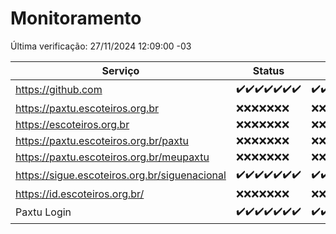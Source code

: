 # Monitoramento

Última verificação: 27/11/2024 12:09:00 -03

|Serviço|Status|Últimas 24h|
|---|---|---|
|https://github.com|<span title="2024-11-20: OK=23">✔️</span><span title="2024-11-21: OK=23">✔️</span><span title="2024-11-22: OK=23">✔️</span><span title="2024-11-23: OK=23">✔️</span><span title="2024-11-24: OK=23">✔️</span><span title="2024-11-25: OK=23">✔️</span><span title="2024-11-26: OK=14">✔️</span>|<span title="26/11/2024 12:09:00 -03 : 200">✔️</span><span title="26/11/2024 13:11:00 -03 : 200">✔️</span><span title="26/11/2024 14:08:00 -03 : 200">✔️</span><span title="26/11/2024 15:11:00 -03 : 200">✔️</span><span title="26/11/2024 16:07:00 -03 : 200">✔️</span><span title="26/11/2024 17:09:00 -03 : 200">✔️</span><span title="26/11/2024 18:08:00 -03 : 200">✔️</span><span title="26/11/2024 19:08:00 -03 : 200">✔️</span><span title="26/11/2024 20:08:00 -03 : 200">✔️</span><span title="26/11/2024 21:42:00 -03 : 200">✔️</span><span title="26/11/2024 23:19:00 -03 : 200">✔️</span><span title="27/11/2024 00:25:00 -03 : 200">✔️</span><span title="27/11/2024 01:11:00 -03 : 200">✔️</span><span title="27/11/2024 02:09:00 -03 : 200">✔️</span><span title="27/11/2024 03:13:00 -03 : 200">✔️</span><span title="27/11/2024 04:08:00 -03 : 200">✔️</span><span title="27/11/2024 05:12:00 -03 : 200">✔️</span><span title="27/11/2024 06:09:00 -03 : 200">✔️</span><span title="27/11/2024 07:09:00 -03 : 200">✔️</span><span title="27/11/2024 08:07:00 -03 : 200">✔️</span><span title="27/11/2024 09:16:00 -03 : 200">✔️</span><span title="27/11/2024 10:20:00 -03 : 200">✔️</span><span title="27/11/2024 11:08:00 -03 : 200">✔️</span><span title="27/11/2024 12:09:00 -03 : 200">✔️</span>|
|https://paxtu.escoteiros.org.br|<span title="2024-11-20: Falhas=23">❌</span><span title="2024-11-21: Falhas=23">❌</span><span title="2024-11-22: Falhas=23">❌</span><span title="2024-11-23: Falhas=23">❌</span><span title="2024-11-24: Falhas=23">❌</span><span title="2024-11-25: Falhas=23">❌</span><span title="2024-11-26: Falhas=14">❌</span>|<span title="26/11/2024 12:09:00 -03 : 403">❌</span><span title="26/11/2024 13:11:00 -03 : 403">❌</span><span title="26/11/2024 14:08:00 -03 : 403">❌</span><span title="26/11/2024 15:11:00 -03 : 403">❌</span><span title="26/11/2024 16:07:00 -03 : 403">❌</span><span title="26/11/2024 17:09:00 -03 : 403">❌</span><span title="26/11/2024 18:08:00 -03 : 403">❌</span><span title="26/11/2024 19:08:00 -03 : 403">❌</span><span title="26/11/2024 20:08:00 -03 : 403">❌</span><span title="26/11/2024 21:42:00 -03 : 403">❌</span><span title="26/11/2024 23:19:00 -03 : 403">❌</span><span title="27/11/2024 00:25:00 -03 : 403">❌</span><span title="27/11/2024 01:11:00 -03 : 403">❌</span><span title="27/11/2024 02:09:00 -03 : 403">❌</span><span title="27/11/2024 03:13:00 -03 : 403">❌</span><span title="27/11/2024 04:08:00 -03 : 403">❌</span><span title="27/11/2024 05:12:00 -03 : 403">❌</span><span title="27/11/2024 06:09:00 -03 : 403">❌</span><span title="27/11/2024 07:09:00 -03 : 403">❌</span><span title="27/11/2024 08:07:00 -03 : 403">❌</span><span title="27/11/2024 09:16:00 -03 : 403">❌</span><span title="27/11/2024 10:20:00 -03 : 403">❌</span><span title="27/11/2024 11:08:00 -03 : 403">❌</span><span title="27/11/2024 12:09:00 -03 : 403">❌</span>|
|https://escoteiros.org.br|<span title="2024-11-20: Falhas=23">❌</span><span title="2024-11-21: Falhas=23">❌</span><span title="2024-11-22: Falhas=23">❌</span><span title="2024-11-23: Falhas=23">❌</span><span title="2024-11-24: Falhas=23">❌</span><span title="2024-11-25: Falhas=23">❌</span><span title="2024-11-26: Falhas=14">❌</span>|<span title="26/11/2024 12:09:00 -03 : 403">❌</span><span title="26/11/2024 13:11:00 -03 : 403">❌</span><span title="26/11/2024 14:08:00 -03 : 403">❌</span><span title="26/11/2024 15:11:00 -03 : 403">❌</span><span title="26/11/2024 16:07:00 -03 : 403">❌</span><span title="26/11/2024 17:09:00 -03 : 403">❌</span><span title="26/11/2024 18:08:00 -03 : 403">❌</span><span title="26/11/2024 19:08:00 -03 : 403">❌</span><span title="26/11/2024 20:08:00 -03 : 403">❌</span><span title="26/11/2024 21:42:00 -03 : 403">❌</span><span title="26/11/2024 23:19:00 -03 : 403">❌</span><span title="27/11/2024 00:25:00 -03 : 403">❌</span><span title="27/11/2024 01:11:00 -03 : 403">❌</span><span title="27/11/2024 02:09:00 -03 : 403">❌</span><span title="27/11/2024 03:13:00 -03 : 403">❌</span><span title="27/11/2024 04:08:00 -03 : 403">❌</span><span title="27/11/2024 05:12:00 -03 : 403">❌</span><span title="27/11/2024 06:09:00 -03 : 403">❌</span><span title="27/11/2024 07:09:00 -03 : 403">❌</span><span title="27/11/2024 08:07:00 -03 : 403">❌</span><span title="27/11/2024 09:16:00 -03 : 403">❌</span><span title="27/11/2024 10:20:00 -03 : 403">❌</span><span title="27/11/2024 11:08:00 -03 : 403">❌</span><span title="27/11/2024 12:09:00 -03 : 403">❌</span>|
|https://paxtu.escoteiros.org.br/paxtu|<span title="2024-11-20: Falhas=23">❌</span><span title="2024-11-21: Falhas=23">❌</span><span title="2024-11-22: Falhas=23">❌</span><span title="2024-11-23: Falhas=23">❌</span><span title="2024-11-24: Falhas=23">❌</span><span title="2024-11-25: Falhas=23">❌</span><span title="2024-11-26: Falhas=14">❌</span>|<span title="26/11/2024 12:09:00 -03 : 403">❌</span><span title="26/11/2024 13:11:00 -03 : 403">❌</span><span title="26/11/2024 14:08:00 -03 : 403">❌</span><span title="26/11/2024 15:11:00 -03 : 403">❌</span><span title="26/11/2024 16:07:00 -03 : 403">❌</span><span title="26/11/2024 17:09:00 -03 : 403">❌</span><span title="26/11/2024 18:08:00 -03 : 403">❌</span><span title="26/11/2024 19:08:00 -03 : 403">❌</span><span title="26/11/2024 20:08:00 -03 : 403">❌</span><span title="26/11/2024 21:42:00 -03 : 403">❌</span><span title="26/11/2024 23:19:00 -03 : 403">❌</span><span title="27/11/2024 00:25:00 -03 : 403">❌</span><span title="27/11/2024 01:11:00 -03 : 403">❌</span><span title="27/11/2024 02:09:00 -03 : 403">❌</span><span title="27/11/2024 03:13:00 -03 : 403">❌</span><span title="27/11/2024 04:08:00 -03 : 403">❌</span><span title="27/11/2024 05:12:00 -03 : 403">❌</span><span title="27/11/2024 06:09:00 -03 : 403">❌</span><span title="27/11/2024 07:09:00 -03 : 403">❌</span><span title="27/11/2024 08:07:00 -03 : 403">❌</span><span title="27/11/2024 09:16:00 -03 : 403">❌</span><span title="27/11/2024 10:20:00 -03 : 403">❌</span><span title="27/11/2024 11:08:00 -03 : 403">❌</span><span title="27/11/2024 12:09:00 -03 : 403">❌</span>|
|https://paxtu.escoteiros.org.br/meupaxtu|<span title="2024-11-20: Falhas=23">❌</span><span title="2024-11-21: Falhas=23">❌</span><span title="2024-11-22: Falhas=23">❌</span><span title="2024-11-23: Falhas=23">❌</span><span title="2024-11-24: Falhas=23">❌</span><span title="2024-11-25: Falhas=23">❌</span><span title="2024-11-26: Falhas=14">❌</span>|<span title="26/11/2024 12:09:00 -03 : 403">❌</span><span title="26/11/2024 13:11:00 -03 : 403">❌</span><span title="26/11/2024 14:08:00 -03 : 403">❌</span><span title="26/11/2024 15:11:00 -03 : 403">❌</span><span title="26/11/2024 16:07:00 -03 : 403">❌</span><span title="26/11/2024 17:09:00 -03 : 403">❌</span><span title="26/11/2024 18:08:00 -03 : 403">❌</span><span title="26/11/2024 19:08:00 -03 : 403">❌</span><span title="26/11/2024 20:08:00 -03 : 403">❌</span><span title="26/11/2024 21:42:00 -03 : 403">❌</span><span title="26/11/2024 23:19:00 -03 : 403">❌</span><span title="27/11/2024 00:25:00 -03 : 403">❌</span><span title="27/11/2024 01:11:00 -03 : 403">❌</span><span title="27/11/2024 02:09:00 -03 : 403">❌</span><span title="27/11/2024 03:13:00 -03 : 403">❌</span><span title="27/11/2024 04:08:00 -03 : 403">❌</span><span title="27/11/2024 05:12:00 -03 : 403">❌</span><span title="27/11/2024 06:09:00 -03 : 403">❌</span><span title="27/11/2024 07:09:00 -03 : 403">❌</span><span title="27/11/2024 08:07:00 -03 : 403">❌</span><span title="27/11/2024 09:16:00 -03 : 403">❌</span><span title="27/11/2024 10:20:00 -03 : 403">❌</span><span title="27/11/2024 11:08:00 -03 : 403">❌</span><span title="27/11/2024 12:09:00 -03 : 403">❌</span>|
|https://sigue.escoteiros.org.br/siguenacional|<span title="2024-11-20: OK=23">✔️</span><span title="2024-11-21: OK=23">✔️</span><span title="2024-11-22: OK=23">✔️</span><span title="2024-11-23: OK=23">✔️</span><span title="2024-11-24: OK=23">✔️</span><span title="2024-11-25: OK=23">✔️</span><span title="2024-11-26: OK=14">✔️</span>|<span title="26/11/2024 12:09:00 -03 : 200">✔️</span><span title="26/11/2024 13:11:00 -03 : 200">✔️</span><span title="26/11/2024 14:08:00 -03 : 200">✔️</span><span title="26/11/2024 15:11:00 -03 : 200">✔️</span><span title="26/11/2024 16:07:00 -03 : 200">✔️</span><span title="26/11/2024 17:09:00 -03 : 200">✔️</span><span title="26/11/2024 18:08:00 -03 : 200">✔️</span><span title="26/11/2024 19:08:00 -03 : 200">✔️</span><span title="26/11/2024 20:08:00 -03 : 200">✔️</span><span title="26/11/2024 21:42:00 -03 : 200">✔️</span><span title="26/11/2024 23:19:00 -03 : 200">✔️</span><span title="27/11/2024 00:25:00 -03 : 200">✔️</span><span title="27/11/2024 01:11:00 -03 : 200">✔️</span><span title="27/11/2024 02:09:00 -03 : 200">✔️</span><span title="27/11/2024 03:13:00 -03 : 200">✔️</span><span title="27/11/2024 04:08:00 -03 : 200">✔️</span><span title="27/11/2024 05:12:00 -03 : 200">✔️</span><span title="27/11/2024 06:09:00 -03 : 200">✔️</span><span title="27/11/2024 07:09:00 -03 : 200">✔️</span><span title="27/11/2024 08:07:00 -03 : 200">✔️</span><span title="27/11/2024 09:16:00 -03 : 200">✔️</span><span title="27/11/2024 10:20:00 -03 : 200">✔️</span><span title="27/11/2024 11:08:00 -03 : 200">✔️</span><span title="27/11/2024 12:09:00 -03 : 200">✔️</span>|
|https://id.escoteiros.org.br/|<span title="2024-11-20: Falhas=23">❌</span><span title="2024-11-21: Falhas=23">❌</span><span title="2024-11-22: Falhas=23">❌</span><span title="2024-11-23: Falhas=23">❌</span><span title="2024-11-24: Falhas=23">❌</span><span title="2024-11-25: Falhas=23">❌</span><span title="2024-11-26: Falhas=14">❌</span>|<span title="26/11/2024 12:09:00 -03 : 403">❌</span><span title="26/11/2024 13:11:00 -03 : 403">❌</span><span title="26/11/2024 14:08:00 -03 : 403">❌</span><span title="26/11/2024 15:11:00 -03 : 403">❌</span><span title="26/11/2024 16:07:00 -03 : 403">❌</span><span title="26/11/2024 17:09:00 -03 : 403">❌</span><span title="26/11/2024 18:08:00 -03 : 403">❌</span><span title="26/11/2024 19:08:00 -03 : 403">❌</span><span title="26/11/2024 20:08:00 -03 : 403">❌</span><span title="26/11/2024 21:42:00 -03 : 403">❌</span><span title="26/11/2024 23:19:00 -03 : 403">❌</span><span title="27/11/2024 00:25:00 -03 : 403">❌</span><span title="27/11/2024 01:11:00 -03 : 403">❌</span><span title="27/11/2024 02:09:00 -03 : 403">❌</span><span title="27/11/2024 03:13:00 -03 : 403">❌</span><span title="27/11/2024 04:08:00 -03 : 403">❌</span><span title="27/11/2024 05:12:00 -03 : 403">❌</span><span title="27/11/2024 06:09:00 -03 : 403">❌</span><span title="27/11/2024 07:09:00 -03 : 403">❌</span><span title="27/11/2024 08:07:00 -03 : 403">❌</span><span title="27/11/2024 09:16:00 -03 : 403">❌</span><span title="27/11/2024 10:20:00 -03 : 403">❌</span><span title="27/11/2024 11:08:00 -03 : 403">❌</span><span title="27/11/2024 12:09:00 -03 : 403">❌</span>|
|Paxtu Login|<span title="2024-11-20: OK=23">✔️</span><span title="2024-11-21: OK=23">✔️</span><span title="2024-11-22: OK=23">✔️</span><span title="2024-11-23: OK=23">✔️</span><span title="2024-11-24: OK=23">✔️</span><span title="2024-11-25: OK=23">✔️</span><span title="2024-11-26: OK=14">✔️</span>|<span title="26/11/2024 12:09:00 -03 : 200">✔️</span><span title="26/11/2024 13:11:00 -03 : 200">✔️</span><span title="26/11/2024 14:08:00 -03 : 200">✔️</span><span title="26/11/2024 15:12:00 -03 : 200">✔️</span><span title="26/11/2024 16:07:00 -03 : 200">✔️</span><span title="26/11/2024 17:09:00 -03 : 200">✔️</span><span title="26/11/2024 18:08:00 -03 : 200">✔️</span><span title="26/11/2024 19:08:00 -03 : 200">✔️</span><span title="26/11/2024 20:08:00 -03 : 200">✔️</span><span title="26/11/2024 21:42:00 -03 : 200">✔️</span><span title="26/11/2024 23:19:00 -03 : 200">✔️</span><span title="27/11/2024 00:25:00 -03 : 200">✔️</span><span title="27/11/2024 01:11:00 -03 : 200">✔️</span><span title="27/11/2024 02:09:00 -03 : 200">✔️</span><span title="27/11/2024 03:13:00 -03 : 200">✔️</span><span title="27/11/2024 04:08:00 -03 : 200">✔️</span><span title="27/11/2024 05:12:00 -03 : 200">✔️</span><span title="27/11/2024 06:09:00 -03 : 200">✔️</span><span title="27/11/2024 07:10:00 -03 : 200">✔️</span><span title="27/11/2024 08:07:00 -03 : 200">✔️</span><span title="27/11/2024 09:16:00 -03 : 200">✔️</span><span title="27/11/2024 10:20:00 -03 : 200">✔️</span><span title="27/11/2024 11:08:00 -03 : 200">✔️</span><span title="27/11/2024 12:09:00 -03 : 200">✔️</span>|
